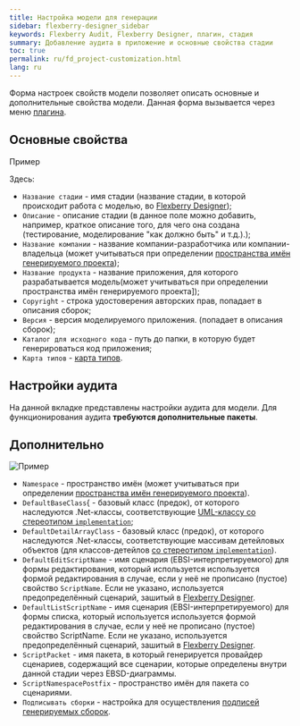 ```yaml
---
title: Настройка модели для генерации
sidebar: flexberry-designer_sidebar
keywords: Flexberry Audit, Flexberry Designer, плагин, стадия
summary: Добавление аудита в приложение и основные свойства стадии
toc: true
permalink: ru/fd_project-customization.html
lang: ru
---
```


Форма настроек свойств модели позволяет описать основные и дополнительные свойства модели. Данная форма вызывается через меню [плагина](fo_orm-case-plugin.html).

## Основные свойства

Пример

Здесь:

* `Название стадии` - имя стадии (название стадии, в которой происходит работа с моделью, во [Flexberry Designer](fd_flexberry-designer.html));
* `Описание` - описание стадии (в данное поле можно добавить, например, краткое описание того, для чего она создана (тестирование, моделирование "как должно быть" и т.д.).);
* `Название компании` - название компании-разработчика или компании-владельца (может учитываться при определении [пространства имён генерируемого проекта](fo_location-assembly.html));
* `Название продукта` - название приложения, для которого разрабатывается модель(может учитываться при определении пространства имён генерируемого проекта]);
* `Copyright` - строка удостоверения авторских прав, попадает в описания сборок;
* `Версия` - версия моделируемого приложения. (попадает в описания сборок);
* `Каталог для исходного кода` - путь до папки, в которую будет генерироваться код приложения;
* `Карта типов` - [карта типов](fd_types-map.html).

## Настройки аудита

На данной вкладке представлены настройки аудита для модели. Для функционирования аудита __требуются дополнительные пакеты__.

## Дополнительно

![Пример](/images/pages/products/flexberry-designer/generate/stage-properties-ext.png)

* `Namespace` - пространство имён (может учитываться при определении [пространства имён генерируемого проекта](fo_location-assembly.html)).
* `DefaultBaseClass`{ - базовый класс (предок), от которого наследуются .Net-классы, соответствующие [UML-классу со стереотипом `implementation`](fd_data-classes.html);
* `DefaultDetailArrayClass` - базовый класс (предок), от которого наследуются .Net-классы, соответствующие массивам детейловых объектов (для классов-детейлов  [со стереотипом `implementation`](fd_data-classes.html)).
* `DefaultEditScriptName` - имя сценария (EBSI-интерпретируемого) для формы редактирования, который используется используется формой редактирования в случае, если у неё не прописано (пустое) свойство `ScriptName`. Если не указано, используется предопределённый сценарий, зашитый в [Flexberry Designer](fd_flexberry-designer.html).
* `DefaultListScriptName` - имя сценария (EBSI-интерпретируемого) для формы списка, который используется используется формой редактирования в случае, если у неё не прописано (пустое) свойство ScriptName. Если не указано, используется предопределённый сценарий, зашитый в [Flexberry Designer](fd_flexberry-designer.html).
* `ScriptPacket` - имя пакета, в который генерируется провайдер сценариев, содержащий все сценарии, которые определены внутри данной стадии через EBSD-диаграммы.
* `ScriptNamespacePostfix` - пространство имён для пакета со сценариями.
* `Подписывать сборки` - настройка для осуществления [подписей генерируемых сборок](fd_sign-assembly.html).
